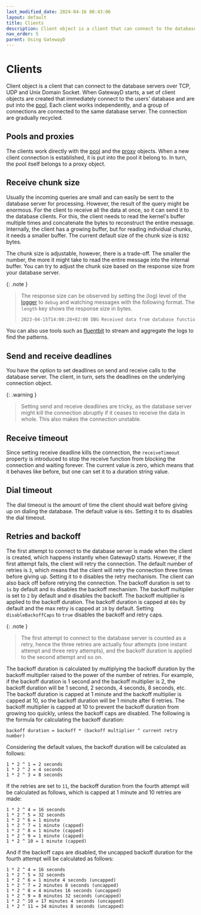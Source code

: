 ```yaml
---
last_modified_date: 2024-04-16 08:43:06
layout: default
title: Clients
description: Client object is a client that can connect to the database servers over TCP, UDP and Unix Domain Socket.
nav_order: 5
parent: Using GatewayD
---
```


# Clients

Client object is a client that can connect to the database servers over TCP, UDP and Unix Domain Socket. When GatewayD starts, a set of client objects are created that immediately connect to the users' database and are put into the [pool](/using-gatewayd/pools). Each client works independently, and a group of connections are connected to the same database server. The connection are gradually recycled.

## Pools and proxies

The clients work directly with the [pool](/using-gatewayd/pools) and the [proxy](/using-gatewayd/proxies) objects. When a new client connection is established, it is put into the pool it belong to. In turn, the pool itself belongs to a proxy object.

## Receive chunk size

Usually the incoming queries are small and can easily be sent to the database server for processing. However, the result of the query might be enormous. For the client to receive all the data at once, so it can send it to the database clients. For this, the client needs to read the kernel's buffer multiple times and concatenate the bytes to reconstruct the entire message. Internally, the client has a growing buffer, but for reading individual chunks, it needs a smaller buffer. The current default size of the chunk size is `8192` bytes.

The chunk size is adjustable, however, there is a trade-off. The smaller the number, the more it might take to read the entire message into the internal buffer. You can try to adjust the chunk size based on the response size from your database server.

{: .note }
> The response size can be observed by setting the (log) level of the [logger](/using-gatewayd/global-configuration/loggers) to `debug` and watching messages with the following format. The `length` key shows the response size in bytes.
>
> ```bash
> 2023-04-15T14:08:28+02:00 DBG Received data from database function=proxy.passthrough length=468 local=... remote=...
> ```

You can also use tools such as [fluentbit](https://fluentbit.io/) to stream and aggregate the logs to find the patterns.

## Send and receive deadlines

You have the option to set deadlines on send and receive calls to the database server. The client, in turn, sets the deadlines on the underlying connection object.

{: .warning }
> Setting send and receive deadlines are tricky, as the database server might kill the connection abruptly if it ceases to receive the data in whole. This also makes the connection unstable.

## Receive timeout

Since setting receive deadline kills the connection, the `receiveTimeout` property is introduced to stop the receive function from blocking the connection and waiting forever. The current value is zero, which means that it behaves like before, but one can set it to a duration string value.

## Dial timeout

The dial timeout is the amount of time the client should wait before giving up on dialing the database. The default value is `60s`. Setting it to `0s` disables the dial timeout.

## Retries and backoff

The first attempt to connect to the database server is made when the client is created, which happens instantly when GatewayD starts. However, if the first attempt fails, the client will retry the connection. The default number of retries is `3`, which means that the client will retry the connection three times before giving up. Setting it to `0` disables the retry mechanism. The client can also back off before retrying the connection. The backoff duration is set to `1s` by default and `0s` disables the backoff mechanism. The backoff multiplier is set to `2` by default and `0` disables the backoff. The backoff multiplier is applied to the backoff duration. The backoff duration is capped at `60s` by default and the max retry is capped at `10` by default. Setting `disableBackoffCaps` to `true` disables the backoff and retry caps.

{: .note }
> The first attempt to connect to the database server is counted as a retry, hence the three retries are actually four attempts (one instant attempt and three retry attempts), and the backoff duration is applied to the second attempt and so on.

The backoff duration is calculated by multiplying the backoff duration by the backoff multiplier raised to the power of the number of retries. For example, if the backoff duration is 1 second and the backoff multiplier is 2, the backoff duration will be 1 second, 2 seconds, 4 seconds, 8 seconds, etc. The backoff duration is capped at 1 minute and the backoff multiplier is capped at 10, so the backoff duration will be 1 minute after 6 retries. The backoff multiplier is capped at 10 to prevent the backoff duration from growing too quickly, unless the backoff caps are disabled. The following is the formula for calculating the backoff duration:

```text
backoff duration = backoff * (backoff multiplier ^ current retry number)
```

Considering the default values, the backoff duration will be calculated as follows:

```text
1 * 2 ^ 1 = 2 seconds
1 * 2 ^ 2 = 4 seconds
1 * 2 ^ 3 = 8 seconds
```

If the retries are set to `11`, the backoff duration from the fourth attempt will be calculated as follows, which is capped at 1 minute and 10 retries are made:

```text
1 * 2 ^ 4 = 16 seconds
1 * 2 ^ 5 = 32 seconds
1 * 2 ^ 6 = 1 minute
1 * 2 ^ 7 = 1 minute (capped)
1 * 2 ^ 8 = 1 minute (capped)
1 * 2 ^ 9 = 1 minute (capped)
1 * 2 ^ 10 = 1 minute (capped)
```

And if the backoff caps are disabled, the uncapped backoff duration for the fourth attempt will be calculated as follows:

```text
1 * 2 ^ 4 = 16 seconds
1 * 2 ^ 5 = 32 seconds
1 * 2 ^ 6 = 1 minute 4 seconds (uncapped)
1 * 2 ^ 7 = 2 minutes 8 seconds (uncapped)
1 * 2 ^ 8 = 4 minutes 16 seconds (uncapped)
1 * 2 ^ 9 = 8 minutes 32 seconds (uncapped)
1 * 2 ^ 10 = 17 minutes 4 seconds (uncapped)
1 * 2 ^ 11 = 34 minutes 8 seconds (uncapped)
```
